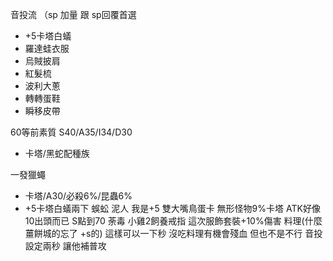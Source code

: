 音投流 
（sp 加量 跟 sp回覆首選
 - +5卡塔白蟻
 - 羅達蛙衣服
 - 烏賊披肩
 - 紅髮梳
 - 波利大蔥
 - 轉轉蛋鞋
 - 瞬移皮帶

60等前素質
S40/A35/I34/D30

- 卡塔/黑蛇配種族

一發獵蠅
- 卡塔/A30/必殺6%/昆蟲6%
- +5卡塔白蟻兩下 蜈蚣
泥人 我是+5 雙大嘴鳥蛋卡 無形怪物9%卡塔 ATK好像10出頭而已
S點到70 荼毒 小雞2飼養戒指 這次服飾套裝+10%傷害 料理(什麼薑餅城的忘了 +s的)
這樣可以一下秒 沒吃料理有機會殘血 但也不是不行 音投設定兩秒 讓他補普攻
